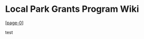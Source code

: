 # Local Park Grants Program Wiki
[[page-0]]

test

[//begin]: # "Autogenerated link references for markdown compatibility"
[page-0]: page-0.md "Texas Local Park Grants Programs Manual"
[//end]: # "Autogenerated link references"